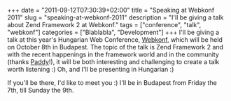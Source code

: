 +++
date = "2011-09-12T07:30:39+02:00"
title = "Speaking at Webkonf 2011"
slug = "speaking-at-webkonf-2011"
description = "I'll be giving a talk about Zend Framework 2 at Webkonf."
tags = ["conference", "talk", "webkonf"]
categories = ["Blablabla", "Development"]
+++
I'll be giving a talk at this year's Hungarian Web Conference, <a href="http://webkonf.org/">Webkonf</a>, which will be held on October 8th in Budapest. The topic of the talk is Zend Framework 2 and with the recent happenings in the framework world and in the community (thanks <a href="https://twitter.com/#!/padraicb">Paddy</a>!), it will be both interesting and challenging to create a talk worth listening :) Oh, and I'll be presenting in Hungarian :)

If you'll be there, I'd like to meet you :) I'll be in Budapest from Friday the 7th, till Sunday the 9th.
